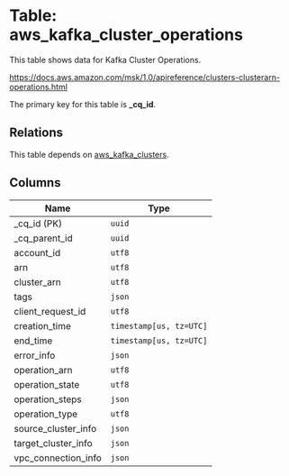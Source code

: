 # Table: aws_kafka_cluster_operations

This table shows data for Kafka Cluster Operations.

https://docs.aws.amazon.com/msk/1.0/apireference/clusters-clusterarn-operations.html

The primary key for this table is **_cq_id**.

## Relations

This table depends on [aws_kafka_clusters](aws_kafka_clusters.md).

## Columns

| Name          | Type          |
| ------------- | ------------- |
|_cq_id (PK)|`uuid`|
|_cq_parent_id|`uuid`|
|account_id|`utf8`|
|arn|`utf8`|
|cluster_arn|`utf8`|
|tags|`json`|
|client_request_id|`utf8`|
|creation_time|`timestamp[us, tz=UTC]`|
|end_time|`timestamp[us, tz=UTC]`|
|error_info|`json`|
|operation_arn|`utf8`|
|operation_state|`utf8`|
|operation_steps|`json`|
|operation_type|`utf8`|
|source_cluster_info|`json`|
|target_cluster_info|`json`|
|vpc_connection_info|`json`|
